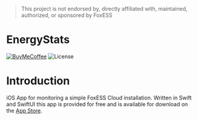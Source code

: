 > This project is not endorsed by, directly affiliated with, maintained, authorized, or sponsored by FoxESS

# EnergyStats
[![BuyMeCoffee][buymecoffeebadge]][buymecoffee]
![License]

# Introduction
iOS App for monitoring a simple FoxESS Cloud installation. Written in Swift and SwiftUI this app is provided for free and is available for download on the [App Store](https://apps.apple.com/gb/app/energy-stats/id1644492526).



[buymecoffee]: https://www.buymeacoffee.com/alpriest
[buymecoffeebadge]: https://img.shields.io/badge/buy%20me%20a%20coffee-donate-yellow.svg?style=for-the-badge
[license]: https://img.shields.io/github/license/alpriest/energystats.svg?style=for-the-badge